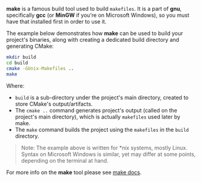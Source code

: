 **make** is a famous build tool used to build `makefiles`.
It is a part of **gnu**, specifically **gcc** (or **MinGW** if you're on Microsoft Windows), so you must have that installed first in order to use it.

The example below demonstrates how **make** can be used to build your project's binaries, along with creating a dedicated build directory and generating CMake:

```bash
mkdir build
cd build
cmake -GUnix-Makefiles ..
make
```

Where:

* `build` is a sub-directory under the project's main directory, created to store CMake's output/artifacts.
* The `cmake ..` command generates project's output (called on the project's main directory), which is actually `makefiles` used later by make.
* The `make` command builds the project using the `makefiles` in the `build` directory.

> Note: The example above is written for *nix systems, mostly Linux.
> Syntax on Microsoft Windows is similar, yet may differ at some points, depending on the terminal at hand.

For more info on the **make** tool please see [make docs](https://www.gnu.org/software/make/manual/make.html).
